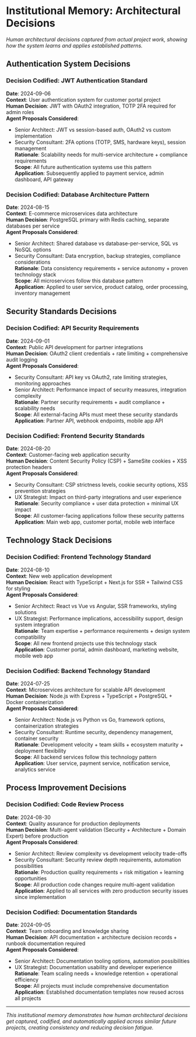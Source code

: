 # Institutional Memory: Architectural Decisions

*Human architectural decisions captured from actual project work, showing how the system learns and applies established patterns.*

## Authentication System Decisions

### Decision Codified: JWT Authentication Standard
**Date**: 2024-09-06  
**Context**: User authentication system for customer portal project  
**Human Decision**: JWT with OAuth2 integration, TOTP 2FA required for admin roles  
**Agent Proposals Considered**:  
- Senior Architect: JWT vs session-based auth, OAuth2 vs custom implementation  
- Security Consultant: 2FA options (TOTP, SMS, hardware keys), session management  
**Rationale**: Scalability needs for multi-service architecture + compliance requirements  
**Scope**: All future authentication systems use this pattern  
**Application**: Subsequently applied to payment service, admin dashboard, API gateway

### Decision Codified: Database Architecture Pattern  
**Date**: 2024-08-15  
**Context**: E-commerce microservices data architecture  
**Human Decision**: PostgreSQL primary with Redis caching, separate databases per service  
**Agent Proposals Considered**:  
- Senior Architect: Shared database vs database-per-service, SQL vs NoSQL options  
- Security Consultant: Data encryption, backup strategies, compliance considerations  
**Rationale**: Data consistency requirements + service autonomy + proven technology stack  
**Scope**: All microservices follow this database pattern  
**Application**: Applied to user service, product catalog, order processing, inventory management

## Security Standards Decisions

### Decision Codified: API Security Requirements
**Date**: 2024-09-01  
**Context**: Public API development for partner integrations  
**Human Decision**: OAuth2 client credentials + rate limiting + comprehensive audit logging  
**Agent Proposals Considered**:  
- Security Consultant: API key vs OAuth2, rate limiting strategies, monitoring approaches  
- Senior Architect: Performance impact of security measures, integration complexity  
**Rationale**: Partner security requirements + audit compliance + scalability needs  
**Scope**: All external-facing APIs must meet these security standards  
**Application**: Partner API, webhook endpoints, mobile app API

### Decision Codified: Frontend Security Standards
**Date**: 2024-08-20  
**Context**: Customer-facing web application security  
**Human Decision**: Content Security Policy (CSP) + SameSite cookies + XSS protection headers  
**Agent Proposals Considered**:  
- Security Consultant: CSP strictness levels, cookie security options, XSS prevention strategies  
- UX Strategist: Impact on third-party integrations and user experience  
**Rationale**: Security compliance + user data protection + minimal UX impact  
**Scope**: All customer-facing applications follow these security patterns  
**Application**: Main web app, customer portal, mobile web interface

## Technology Stack Decisions

### Decision Codified: Frontend Technology Standard
**Date**: 2024-08-10  
**Context**: New web application development  
**Human Decision**: React with TypeScript + Next.js for SSR + Tailwind CSS for styling  
**Agent Proposals Considered**:  
- Senior Architect: React vs Vue vs Angular, SSR frameworks, styling solutions  
- UX Strategist: Performance implications, accessibility support, design system integration  
**Rationale**: Team expertise + performance requirements + design system compatibility  
**Scope**: All new frontend projects use this technology stack  
**Application**: Customer portal, admin dashboard, marketing website, mobile web app

### Decision Codified: Backend Technology Standard  
**Date**: 2024-07-25  
**Context**: Microservices architecture for scalable API development  
**Human Decision**: Node.js with Express + TypeScript + PostgreSQL + Docker containerization  
**Agent Proposals Considered**:  
- Senior Architect: Node.js vs Python vs Go, framework options, containerization strategies  
- Security Consultant: Runtime security, dependency management, container security  
**Rationale**: Development velocity + team skills + ecosystem maturity + deployment flexibility  
**Scope**: All backend services follow this technology pattern  
**Application**: User service, payment service, notification service, analytics service

## Process Improvement Decisions

### Decision Codified: Code Review Process
**Date**: 2024-08-30  
**Context**: Quality assurance for production deployments  
**Human Decision**: Multi-agent validation (Security + Architecture + Domain Expert) before production  
**Agent Proposals Considered**:  
- Senior Architect: Review complexity vs development velocity trade-offs  
- Security Consultant: Security review depth requirements, automation possibilities  
**Rationale**: Production quality requirements + risk mitigation + learning opportunities  
**Scope**: All production code changes require multi-agent validation  
**Application**: Applied to all services with zero production security issues since implementation

### Decision Codified: Documentation Standards
**Date**: 2024-09-05  
**Context**: Team onboarding and knowledge sharing  
**Human Decision**: API documentation + architecture decision records + runbook documentation required  
**Agent Proposals Considered**:  
- Senior Architect: Documentation tooling options, automation possibilities  
- UX Strategist: Documentation usability and developer experience  
**Rationale**: Team scaling needs + knowledge retention + operational efficiency  
**Scope**: All projects must include comprehensive documentation  
**Application**: Established documentation templates now reused across all projects

---

*This institutional memory demonstrates how human architectural decisions get captured, codified, and automatically applied across similar future projects, creating consistency and reducing decision fatigue.*